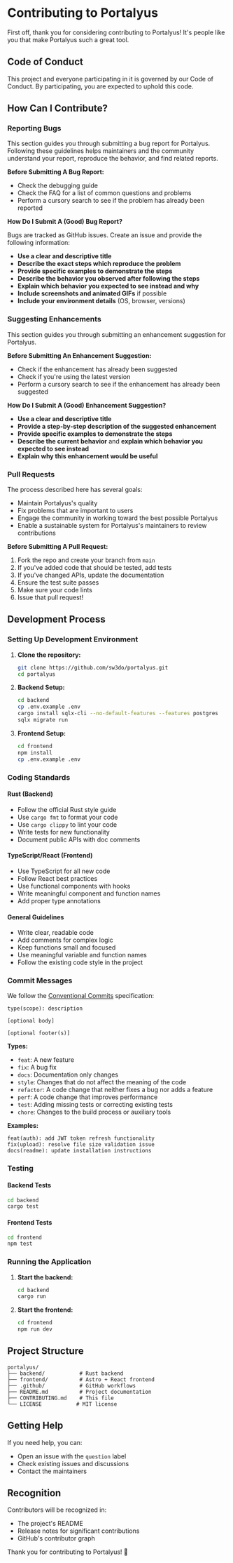 # Contributing to Portalyus

First off, thank you for considering contributing to Portalyus! It's people like you that make Portalyus such a great tool.

## Code of Conduct

This project and everyone participating in it is governed by our Code of Conduct. By participating, you are expected to uphold this code.

## How Can I Contribute?

### Reporting Bugs

This section guides you through submitting a bug report for Portalyus. Following these guidelines helps maintainers and the community understand your report, reproduce the behavior, and find related reports.

**Before Submitting A Bug Report:**
- Check the debugging guide
- Check the FAQ for a list of common questions and problems
- Perform a cursory search to see if the problem has already been reported

**How Do I Submit A (Good) Bug Report?**

Bugs are tracked as GitHub issues. Create an issue and provide the following information:

- **Use a clear and descriptive title**
- **Describe the exact steps which reproduce the problem**
- **Provide specific examples to demonstrate the steps**
- **Describe the behavior you observed after following the steps**
- **Explain which behavior you expected to see instead and why**
- **Include screenshots and animated GIFs** if possible
- **Include your environment details** (OS, browser, versions)

### Suggesting Enhancements

This section guides you through submitting an enhancement suggestion for Portalyus.

**Before Submitting An Enhancement Suggestion:**
- Check if the enhancement has already been suggested
- Check if you're using the latest version
- Perform a cursory search to see if the enhancement has already been suggested

**How Do I Submit A (Good) Enhancement Suggestion?**

- **Use a clear and descriptive title**
- **Provide a step-by-step description of the suggested enhancement**
- **Provide specific examples to demonstrate the steps**
- **Describe the current behavior** and **explain which behavior you expected to see instead**
- **Explain why this enhancement would be useful**

### Pull Requests

The process described here has several goals:

- Maintain Portalyus's quality
- Fix problems that are important to users
- Engage the community in working toward the best possible Portalyus
- Enable a sustainable system for Portalyus's maintainers to review contributions

**Before Submitting A Pull Request:**

1. Fork the repo and create your branch from `main`
2. If you've added code that should be tested, add tests
3. If you've changed APIs, update the documentation
4. Ensure the test suite passes
5. Make sure your code lints
6. Issue that pull request!

## Development Process

### Setting Up Development Environment

1. **Clone the repository:**
   ```bash
   git clone https://github.com/sw3do/portalyus.git
   cd portalyus
   ```

2. **Backend Setup:**
   ```bash
   cd backend
   cp .env.example .env
   cargo install sqlx-cli --no-default-features --features postgres
   sqlx migrate run
   ```

3. **Frontend Setup:**
   ```bash
   cd frontend
   npm install
   cp .env.example .env
   ```

### Coding Standards

#### Rust (Backend)
- Follow the official Rust style guide
- Use `cargo fmt` to format your code
- Use `cargo clippy` to lint your code
- Write tests for new functionality
- Document public APIs with doc comments

#### TypeScript/React (Frontend)
- Use TypeScript for all new code
- Follow React best practices
- Use functional components with hooks
- Write meaningful component and function names
- Add proper type annotations

#### General Guidelines
- Write clear, readable code
- Add comments for complex logic
- Keep functions small and focused
- Use meaningful variable and function names
- Follow the existing code style in the project

### Commit Messages

We follow the [Conventional Commits](https://www.conventionalcommits.org/) specification:

```
type(scope): description

[optional body]

[optional footer(s)]
```

**Types:**
- `feat`: A new feature
- `fix`: A bug fix
- `docs`: Documentation only changes
- `style`: Changes that do not affect the meaning of the code
- `refactor`: A code change that neither fixes a bug nor adds a feature
- `perf`: A code change that improves performance
- `test`: Adding missing tests or correcting existing tests
- `chore`: Changes to the build process or auxiliary tools

**Examples:**
```
feat(auth): add JWT token refresh functionality
fix(upload): resolve file size validation issue
docs(readme): update installation instructions
```

### Testing

#### Backend Tests
```bash
cd backend
cargo test
```

#### Frontend Tests
```bash
cd frontend
npm test
```

### Running the Application

1. **Start the backend:**
   ```bash
   cd backend
   cargo run
   ```

2. **Start the frontend:**
   ```bash
   cd frontend
   npm run dev
   ```

## Project Structure

```
portalyus/
├── backend/           # Rust backend
├── frontend/          # Astro + React frontend
├── .github/           # GitHub workflows
├── README.md          # Project documentation
├── CONTRIBUTING.md    # This file
└── LICENSE           # MIT license
```

## Getting Help

If you need help, you can:

- Open an issue with the `question` label
- Check existing issues and discussions
- Contact the maintainers

## Recognition

Contributors will be recognized in:
- The project's README
- Release notes for significant contributions
- GitHub's contributor graph

Thank you for contributing to Portalyus! 🚀